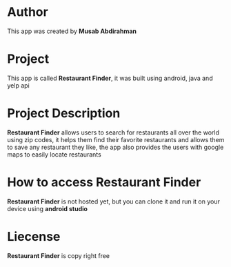 # Author
This app was created by **Musab Abdirahman**

# Project
This app is called **Restaurant Finder**, it was built using android, java and yelp api

# Project Description
**Restaurant Finder** allows users to search for restaurants all over the world using zip codes,
it helps them find their favorite restaurants and allows them to save any restaurant they like,
the app also provides the users with google maps to easily locate restaurants

# How to access Restaurant Finder
**Restaurant Finder** is not hosted yet, but you can clone it and run it on your device using **android studio**

# Liecense
**Restaurant Finder** is copy right free

